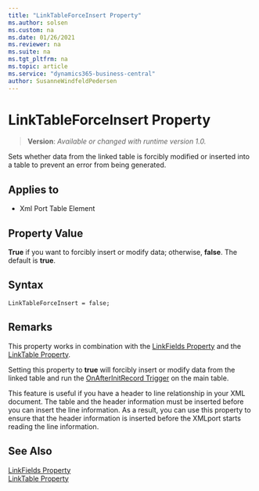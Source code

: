 ```yaml
---
title: "LinkTableForceInsert Property"
ms.author: solsen
ms.custom: na
ms.date: 01/26/2021
ms.reviewer: na
ms.suite: na
ms.tgt_pltfrm: na
ms.topic: article
ms.service: "dynamics365-business-central"
author: SusanneWindfeldPedersen
---
```

[//]: # (START>DO_NOT_EDIT)
[//]: # (IMPORTANT:Do not edit any of the content between here and the END>DO_NOT_EDIT.)
[//]: # (Any modifications should be made in the .xml files in the ModernDev repo.)
# LinkTableForceInsert Property
> **Version**: _Available or changed with runtime version 1.0._

Sets whether data from the linked table is forcibly modified or inserted into a table to prevent an error from being generated.

## Applies to
-   Xml Port Table Element

[//]: # (IMPORTANT: END>DO_NOT_EDIT)

## Property Value

**True** if you want to forcibly insert or modify data; otherwise, **false**. The default is **true**.  

## Syntax

```AL
LinkTableForceInsert = false;
```
  
## Remarks
 
This property works in combination with the [LinkFields Property](devenv-linkfields-property.md) and the [LinkTable Property](devenv-linktable-Property.md).  
  
Setting this property to **true** will forcibly insert or modify data from the linked table and run the [OnAfterInitRecord Trigger](../triggers/devenv-onafterinitrecord-trigger.md) on the main table.  
  
This feature is useful if you have a header to line relationship in your XML document. The table and the header information must be inserted before you can insert the line information. As a result, you can use this property to ensure that the header information is inserted before the XMLport starts reading the line information.  
  
## See Also

[LinkFields Property](devenv-linkfields-property.md)   
[LinkTable Property](devenv-linktable-Property.md)
